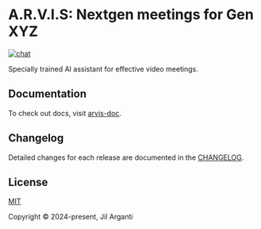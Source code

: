 # A.R.V.I.S: Nextgen meetings for Gen XYZ

<!-- [![test](https://github.com/vuejs/vitepress/workflows/Test/badge.svg)](https://github.com/vuejs/vitepress/actions) -->
<!-- [![npm](https://img.shields.io/npm/v/vitepress)](https://www.npmjs.com/package/vitepress) -->
[![chat](https://img.shields.io/badge/chat-discord-blue?logo=discord)](https://discord.gg/Qr8ckua9)

Specially trained AI assistant for effective video meetings.

## Documentation

To check out docs, visit [arvis-doc](https://arvis-doc.vercel.app/).

## Changelog

Detailed changes for each release are documented in the [CHANGELOG](https://github.com/jilarganti/arvis/blob/main/CHANGELOG.md).

<!-- ## Contribution -->

<!-- Please make sure to read the [Contributing Guide](https://github.com/vuejs/vitepress/blob/main/.github/contributing.md) before making a pull request. -->

## License

[MIT](https://github.com/jilarganti/arvis/blob/main/LICENSE)

Copyright © 2024-present, Jil Arganti